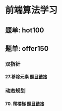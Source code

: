 # 前端算法学习

## 题单: hot100

## 题单: offer150

### 双指针

#### 27.移除元素 [题目链接](https://leetcode.cn/problems/remove-element/?envType=study-plan-v2&envId=top-interview-150)

### 动态规划

#### 70. 爬楼梯 [题目链接](https://leetcode.cn/problems/climbing-stairs/description/?envType=study-plan-v2&envId=top-interview-150)
